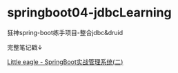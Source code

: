 # springboot04-jdbcLearning
狂神spring-boot练手项目-整合jdbc&amp;druid

完整笔记戳↓

[Little eagle - SpringBoot实战管理系统(二)](https://shunliu.xyz/posts/50402.html#more)


